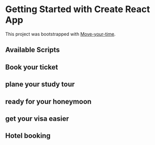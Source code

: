 # Getting Started with Create React App

This project was bootstrapped with [Move-your-time](https://move-your-time.web.app/).

## Available Scripts

## Book your ticket 
## plane your study tour
## ready for your honeymoon
## get your visa easier
## Hotel booking